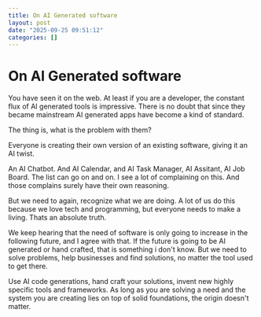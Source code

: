 ```yaml
---
title: On AI Generated software
layout: post
date: "2025-09-25 09:51:12"
categories: []
---
```


# On AI Generated software

You have seen it on the web. At least if you are a developer, the constant flux of AI generated tools is impressive. There is no doubt that since they became mainstream AI generated apps have become a kind of standard.

The thing is, what is the problem with them?

Everyone is creating their own version of an existing software, giving it an AI twist.

An AI Chatbot. And AI Calendar, and AI Task Manager, AI Assitant, AI Job Board. The list can go on and on. I see a lot of complaining on this. And those complains surely have their own reasoning.

But we need to again, recognize what we are doing. A lot of us do this because we love tech and programming, but everyone needs to make a living. Thats an absolute truth.

We keep hearing that the need of software is only going to increase in the following future, and I agree with that. If the future is going to be AI generated or hand crafted, that is something i don't know. But we need to solve problems, help businesses and find solutions, no matter the tool used to get there.

Use AI code generations, hand craft your solutions, invent new highly specific tools and frameworks. As long as you are solving a need and the system you are creating lies on top of solid foundations, the origin doesn't matter.
